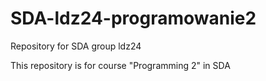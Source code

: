 # SDA-ldz24-programowanie2
Repository for SDA group ldz24

This repository is for course "Programming 2" in SDA